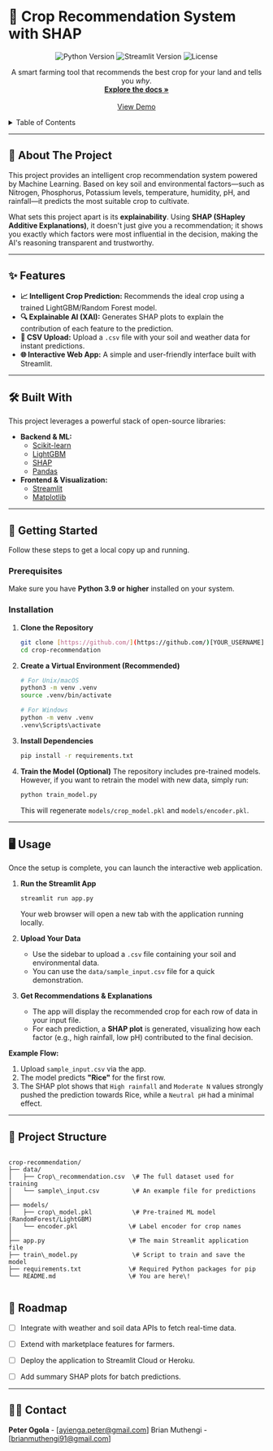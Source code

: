 
# 🌱 Crop Recommendation System with SHAP

<p align="center">
  <img src="https://img.shields.io/badge/Python-3.9%2B-blue?style=for-the-badge&logo=python" alt="Python Version">
  <img src="https://img.shields.io/badge/Framework-Streamlit-red?style=for-the-badge&logo=streamlit" alt="Streamlit Version">
  <img src="https://img.shields.io/badge/License-MIT-green?style=for-the-badge" alt="License">
</p>

<p align="center">
  A smart farming tool that recommends the best crop for your land and tells you <em>why</em>.
  <br />
  <a href="#-about-the-project"><strong>Explore the docs »</strong></a>
  <br />
  <br />
  <a href="https://ogola720-soil-analysis-app-sbsc5p.streamlit.app/">View Demo</a>
</p>

<details>
  <summary>Table of Contents</summary>
  <ol>
    <li><a href="#-about-the-project">About The Project</a></li>
    <li><a href="#-features">Features</a></li>
    <li><a href="#-built-with">Built With</a></li>
    <li><a href="#-getting-started">Getting Started</a></li>
    <li><a href="#-usage">Usage</a></li>
    <li><a href="#-project-structure">Project Structure</a></li>
    <li><a href="#-roadmap">Roadmap</a></li>
    <li><a href="#-contact">Contact</a></li>
  </ol>
</details>

---

## 📖 About The Project



This project provides an intelligent crop recommendation system powered by Machine Learning. Based on key soil and environmental factors—such as Nitrogen, Phosphorus, Potassium levels, temperature, humidity, pH, and rainfall—it predicts the most suitable crop to cultivate.

What sets this project apart is its **explainability**. Using **SHAP (SHapley Additive Explanations)**, it doesn't just give you a recommendation; it shows you exactly which factors were most influential in the decision, making the AI's reasoning transparent and trustworthy.

---

## ✨ Features

* **📈 Intelligent Crop Prediction:** Recommends the ideal crop using a trained LightGBM/Random Forest model.
* **🔍 Explainable AI (XAI):** Generates SHAP plots to explain the contribution of each feature to the prediction.
* **📁 CSV Upload:** Upload a `.csv` file with your soil and weather data for instant predictions.
* **🌐 Interactive Web App:** A simple and user-friendly interface built with Streamlit.

---

## 🛠️ Built With

This project leverages a powerful stack of open-source libraries:

* **Backend & ML:**
    * [Scikit-learn](https://scikit-learn.org/)
    * [LightGBM](https://lightgbm.readthedocs.io/en/latest/)
    * [SHAP](https://shap.readthedocs.io/en/latest/)
    * [Pandas](https://pandas.pydata.org/)
* **Frontend & Visualization:**
    * [Streamlit](https://streamlit.io/)
    * [Matplotlib](https://matplotlib.org/)

---

## 🚀 Getting Started

Follow these steps to get a local copy up and running.

### Prerequisites

Make sure you have **Python 3.9 or higher** installed on your system.

### Installation

1.  **Clone the Repository**
    ```sh
    git clone [https://github.com/](https://github.com/)[YOUR_USERNAME]/crop-recommendation.git
    cd crop-recommendation
    ```

2.  **Create a Virtual Environment (Recommended)**
    ```sh
    # For Unix/macOS
    python3 -m venv .venv
    source .venv/bin/activate

    # For Windows
    python -m venv .venv
    .venv\Scripts\activate
    ```

3.  **Install Dependencies**
    ```sh
    pip install -r requirements.txt
    ```

4.  **Train the Model (Optional)**
    The repository includes pre-trained models. However, if you want to retrain the model with new data, simply run:
    ```sh
    python train_model.py
    ```
    This will regenerate `models/crop_model.pkl` and `models/encoder.pkl`.

---

## 🖥️ Usage

Once the setup is complete, you can launch the interactive web application.

1.  **Run the Streamlit App**
    ```sh
    streamlit run app.py
    ```
    Your web browser will open a new tab with the application running locally.

2.  **Upload Your Data**
    * Use the sidebar to upload a `.csv` file containing your soil and environmental data.
    * You can use the `data/sample_input.csv` file for a quick demonstration.

3.  **Get Recommendations & Explanations**
    * The app will display the recommended crop for each row of data in your input file.
    * For each prediction, a **SHAP plot** is generated, visualizing how each factor (e.g., high rainfall, low pH) contributed to the final decision.



**Example Flow:**
1.  Upload `sample_input.csv` via the app.
2.  The model predicts **"Rice"** for the first row.
3.  The SHAP plot shows that `High rainfall` and `Moderate N` values strongly pushed the prediction towards Rice, while a `Neutral pH` had a minimal effect.

---

## 📂 Project Structure

````

crop-recommendation/
├── data/
│   ├── Crop\_recommendation.csv  \# The full dataset used for training
│   └── sample\_input.csv         \# An example file for predictions
│
├── models/
│   ├── crop\_model.pkl           \# Pre-trained ML model (RandomForest/LightGBM)
│   └── encoder.pkl              \# Label encoder for crop names
│
├── app.py                       \# The main Streamlit application file
├── train\_model.py               \# Script to train and save the model
├── requirements.txt             \# Required Python packages for pip
└── README.md                    \# You are here\!


````
## 🔮 Roadmap

-   [ ] Integrate with weather and soil data APIs to fetch real-time data.
-   [ ] Extend with marketplace features for farmers.
-   [ ] Deploy the application to Streamlit Cloud or Heroku.
-   [ ] Add summary SHAP plots for batch predictions.


---

## 👨‍💻 Contact

**Peter Ogola** - [ayienga.peter@gmail.com]
Brian Muthengi - [brianmuthengi91@gmail.com]
